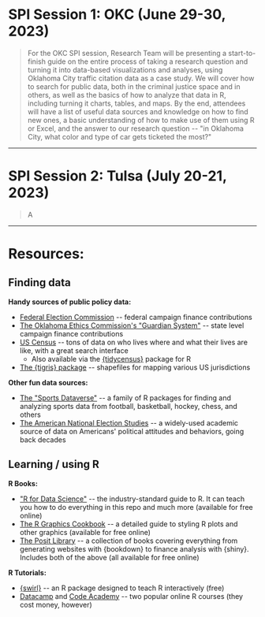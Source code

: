 # SPI Session 1: OKC (June 29-30, 2023)

> For the OKC SPI session, Research Team will be presenting a start-to-finish guide on the entire process of taking a research question and turning it into data-based visualizations and analyses, using Oklahoma City traffic citation data as a case study. We will cover how to search for public data, both in the criminal justice space and in others, as well as the basics of how to analyze that data in R, including turning it charts, tables, and maps. By the end, attendees will have a list of useful data sources and knowledge on how to find new ones, a basic understanding of how to make use of them using R or Excel, and the answer to our research question -- "in Oklahoma City, what color and type of car gets ticketed the most?"

---
# SPI Session 2: Tulsa (July 20-21, 2023)

> A

---

# Resources:

## Finding data

**Handy sources of public policy data:**
- [Federal Election Commission](https://www.fec.gov/data/elections/president/2024/) -- federal campaign finance contributions
- [The Oklahoma Ethics Commission's "Guardian System"](https://guardian.ok.gov/PublicSite/HomePage.aspx) -- state level campaign finance contributions
- [US Census](https://data.census.gov/) -- tons of data on who lives where and what their lives are like, with a great search interface
  - Also available via the [{tidycensus}](https://cran.r-project.org/web/packages/tidycensus/index.html) package for R
- [The {tigris} package](https://cran.r-project.org/web/packages/tigris/readme/README.html) -- shapefiles for mapping various US jurisdictions

**Other fun data sources:**
- [The "Sports Dataverse"](https://www.sportsdataverse.org/) -- a family of R packages for finding and analyzing sports data from football, basketball, hockey, chess, and others
- [The American National Election Studies](https://electionstudies.org/data-center/) -- a widely-used academic source of data on Americans' political attitudes and behaviors, going back decades

## Learning / using R

**R Books:**
- ["R for Data Science"](https://r4ds.had.co.nz/) -- the industry-standard guide to R. It can teach you how to do everything in this repo and much more (available for free online)
- [The R Graphics Cookbook](http://www.cookbook-r.com/) -- a detailed guide to styling R plots and other graphics (available for free online)
- [The Posit Library](https://www.rstudio.com/resources/books/) -- a collection of books covering everything from generating websites with {bookdown} to finance analysis with {shiny}. Includes both of the above (all available for free online)

**R Tutorials:**
- [{swirl}](https://swirlstats.com/) -- an R package designed to teach R interactively (free)
- [Datacamp](https://www.datacamp.com/courses/free-introduction-to-r) and [Code Academy](https://www.codecademy.com/learn/learn-r) -- two popular online R courses (they cost money, however)


